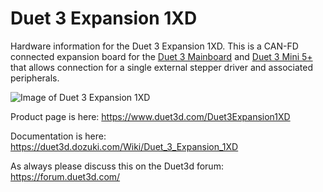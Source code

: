 # Duet 3 Expansion 1XD
Hardware information for the Duet 3 Expansion 1XD. This is a CAN-FD connected expansion board for the [Duet 3 Mainboard](https://www.duet3d.com/Duet3Mainboard6HC) and [Duet 3 Mini 5+](https://duet3d.dozuki.com/Wiki/Duet_3_Mini_5plus) that allows connection for a single external stepper driver and associated peripherals.

![Image of Duet 3 Expansion 1XD](https://d17kynu4zpq5hy.cloudfront.net/igi/duet3d/PnFrPYlMO4OINHjZ.medium)

Product page is here: https://www.duet3d.com/Duet3Expansion1XD 

Documentation is here: https://duet3d.dozuki.com/Wiki/Duet_3_Expansion_1XD

As always please discuss this on the Duet3d forum: https://forum.duet3d.com/


